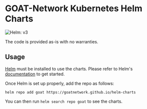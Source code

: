 # GOAT-Network Kubernetes Helm Charts

![Helm: v3](https://img.shields.io/static/v1?label=Helm&message=v3&color=informational&logo=helm)

The code is provided as-is with no warranties.

## Usage

[Helm](https://helm.sh) must be installed to use the charts.
Please refer to Helm's [documentation](https://helm.sh/docs/) to get started.

Once Helm is set up properly, add the repo as follows:

```console
helm repo add goat https://goatnetwork.github.io/helm-charts
```

You can then run `helm search repo goat` to see the charts.
